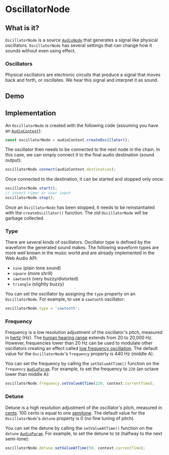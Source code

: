 # OscillatorNode

## What is it?

`OscillatorNode` is a source [`AudioNode`](audio-node) that generates a signal like physical oscillators.  `OscillatorNode` has several settings that can change how it sounds without even using effect.

### Oscillators

Physical oscillators are electronic circuits that produce a signal that moves back and forth, or oscillates.  We hear this signal and interpret it as sound.

## Demo

<audio-demo>
    <template>
        <div>
            <button onclick="startTone()">Start</button>
            <button onclick="endTone()">Stop</button>
        </div>
        <div>
            <button onclick="changeTo('sine')">Sine</button>
            <button onclick="changeTo('square')">Square</button>
            <button onclick="changeTo('sawtooth')">Sawtooth</button>
            <button onclick="changeTo('triangle')">Triangle</button>
        </div>
        <div>
            Frequency: <input type="range" min="330" max="1450" value="840" oninput="changeFrequency(value)">
        </div>
        <div>
            Detune: <input type="range" min="-100" max="100" value="0" oninput="changeDetune(value)">
        </div>
        <script>
            const context = new AudioContext();
            let oscillatorNode;
            const startTone = () => {
                // stop the previous oscillator from playing
                if(oscillatorNode) oscillatorNode.stop();
                // create a new oscillator node (the old node is discarded)
                oscillatorNode = context.createOscillator();
                // connect it to the destination
                oscillatorNode.connect(context.destination);
                // start the oscillator
                oscillatorNode.start();
            }
            const endTone = () => {
                // stop the oscillator
                oscillatorNode.stop();
            }
            const changeTo = (type) => {
                oscillatorNode.type = type;
            }
            const changeFrequency = (frequency) => {
                // this helps us perceive the sound as being linear
                oscillatorNode.frequency.setValueAtTime(Math.pow(2, frequency / 100), context.currentTime);
            }
            const changeDetune = (detune) => {
                oscillatorNode.detune.setValueAtTime(detune, context.currentTime);
            }
        </script>
    </template>
</audio-demo>

## Implementation

An `OscillatorNode` is created with the following code (assuming you have an [`AudioContext`](./audio-context)):

```javascript
const oscillatorNode = audioContext.createOscillator();
```

The oscillator then needs to be connected to the next node in the chain.  In this case, we can simply connect it to the final audio destination (sound output):

```javascript
oscillatorNode.connect(audioContext.destination);
```

Once connected to the destination, it can be started and stopped only once:

```javascript
oscillatorNode.start();
// insert timer or user input
oscillatorNode.stop();
```

Once an `OscillatorNode` has been stopped, it needs to be reinstantiated with the `createOscillator()` function.  The old `OscillatorNode` will be garbage collected.

### Type

There are several kinds of oscillators.  Oscillator type is defined by the waveform the generated sound makes.  The following waveform types are more well known in the music world and are already implemented in the Web Audio API:

- `sine` (plain tone sound)
- `square` (more shrill)
- `sawtooth` (very buzzy/distorted)
- `triangle` (slightly buzzy)

You can set the oscillator by assigning the `type` property on an `OscillatorNode`.  For example, to use a `sawtooth` oscillator:

```javascript
oscillatorNode.type = 'sawtooth';
```

### Frequency

Frequency is a low resolution adjustment of the oscillator's pitch, measured in [hertz](https://en.wikipedia.org/wiki/Hertz) (Hz).  The [human hearing range](https://en.wikipedia.org/wiki/Hearing_range#Humans) extends from 20 to 20,000 Hz.  However, frequencies lower than 20 Hz can be used to modulate other oscillators creating an effect called [low frequency oscillation](https://en.wikipedia.org/wiki/Low-frequency_oscillation). The default value for the `OscillatorNode`'s `frequency` property is 440 Hz (middle A).

You can set the frequency by calling the `setValueAtTime()` function on the `frequency` [`AudioParam`](./audio-params).  For example, to set the frequency to `220` (an octave lower than middle A):

```javascript
oscillatorNode.frequency.setValueAtTime(220, context.currentTime);
```

### Detune

Detune is a high resolution adjustment of the oscillator's pitch, measured in [cents][1].  100 cents is equal to one [semitone](https://en.wikipedia.org/wiki/Semitone).  The default value for the `OscillatorNode`'s `detune` property is 0 (no fine tuning of pitch).

[1]: https://en.wikipedia.org/wiki/Cent_(music)

You can set the detune by calling the `setValueAtTime()` function on the `detune` [`AudioParam`](./audio-params).  For example, to set the detune to `50` (halfway to the next semi-tone):

```javascript
oscillatorNode.detune.setValueAtTime(50, context.currentTime);
```
